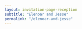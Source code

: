 ```yaml
---
layout: invitation-page-reception
subtitle: "Elenoar and Jesse"
permalink: "/elenoar-and-jesse"
---
```

        